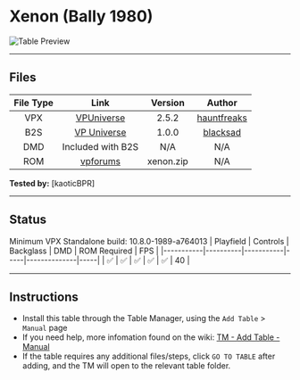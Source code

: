 # Xenon (Bally 1980)

![Table Preview](../../images/vpx-xenon.png)

---

## Files
| File Type | Link | Version | Author |
|:---------:|:----:|:-------:|:------:|
| VPX | [VPUniverse](https://vpuniverse.com/files/file/6313-xenon-bally-1980/) | 2.5.2 | [hauntfreaks](https://vpuniverse.com/profile/5216-hauntfreaks/) |
| B2S | [VP Universe](https://vpuniverse.com/files/file/4929-xenon-bally-1980-directb2s-2048px/) | 1.0.0 | [blacksad](https://vpuniverse.com/profile/9127-blacksad/) |
| DMD | Included with B2S | N/A | N/A |
| ROM | [vpforums](https://www.vpforums.org/index.php?app=downloads&showfile=671) | xenon.zip | N/A |

**Tested by:** [kaoticBPR]

---

## Status 
Minimum VPX Standalone build: 10.8.0-1989-a764013
| Playfield | Controls | Backglass | DMD | ROM Required | FPS | 
|-----------|----------|-----------|-----|--------------|-----|
| :white_check_mark: | :white_check_mark: | :white_check_mark: | :white_check_mark: | :white_check_mark: | 40 |

---

## Instructions

- Install this table through the Table Manager, using the `Add Table` > `Manual` page
- If you need help, more infomation found on the wiki: [TM - Add Table - Manual](https://github.com/LegendsUnchained/vpx-standalone-alp4k/wiki/%5B04%5D-%F0%9F%A7%A1-TM-%E2%80%90-Other-Features#add-table---manual)
- If the table requires any additional files/steps, click `GO TO TABLE` after adding, and the TM will open to the relevant table folder.

